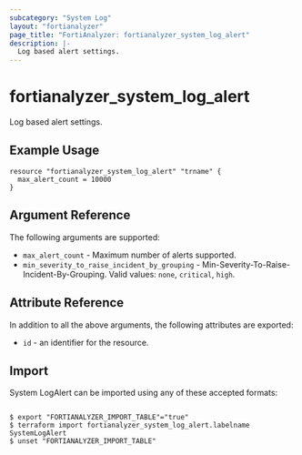 ```yaml
---
subcategory: "System Log"
layout: "fortianalyzer"
page_title: "FortiAnalyzer: fortianalyzer_system_log_alert"
description: |-
  Log based alert settings.
---
```


# fortianalyzer_system_log_alert
Log based alert settings.

## Example Usage

```hcl
resource "fortianalyzer_system_log_alert" "trname" {
  max_alert_count = 10000
}
```

## Argument Reference


The following arguments are supported:


* `max_alert_count` - Maximum number of alerts supported.
* `min_severity_to_raise_incident_by_grouping` - Min-Severity-To-Raise-Incident-By-Grouping. Valid values: `none`, `critical`, `high`.



## Attribute Reference

In addition to all the above arguments, the following attributes are exported:
* `id` - an identifier for the resource.

## Import

System LogAlert can be imported using any of these accepted formats:
```

$ export "FORTIANALYZER_IMPORT_TABLE"="true"
$ terraform import fortianalyzer_system_log_alert.labelname SystemLogAlert
$ unset "FORTIANALYZER_IMPORT_TABLE"
```

